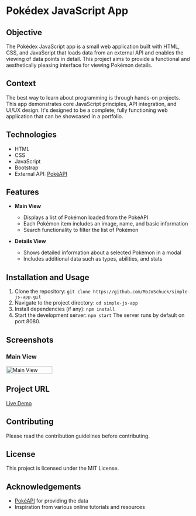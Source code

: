 # Pokédex JavaScript App

## Objective
The Pokédex JavaScript app is a small web application built with HTML, CSS, and JavaScript that loads data from an external API and enables the viewing of data points in detail. This project aims to provide a functional and aesthetically pleasing interface for viewing Pokémon details.

## Context
The best way to learn about programming is through hands-on projects. This app demonstrates core JavaScript principles, API integration, and UI/UX design. It's designed to be a complete, fully functioning web application that can be showcased in a portfolio.

## Technologies

- HTML
- CSS
- JavaScript
- Bootstrap
- External API: [PokéAPI](https://pokeapi.co/)

## Features

- **Main View**
  - Displays a list of Pokémon loaded from the PokéAPI
  - Each Pokémon item includes an image, name, and basic information
  - Search functionality to filter the list of Pokémon

- **Details View**
  - Shows detailed information about a selected Pokémon in a modal
  - Includes additional data such as types, abilities, and stats

## Installation and Usage

1. Clone the repository: `git clone https://github.com/MoJoSchuck/simple-js-app.git`
2. Navigate to the project directory: `cd simple-js-app`
3. Install dependencies (if any): `npm install`
4. Start the development server: `npm start`
The server runs by default on port 8080.

## Screenshots

### Main View
<div style="display: flex; justify-content: space-between;">
  <img src="https://github.com/user-attachments/assets/b7d2487f-a62e-488c-9ca1-6f678394b317" alt="Main View" style="width: 50%; height: auto;">
</div>

## Project URL

[Live Demo](https://mojoschuck.github.io/simple-js-app/)

## Contributing

Please read the contribution guidelines before contributing.

## License

This project is licensed under the MIT License.

## Acknowledgements

- [PokéAPI](https://pokeapi.co/) for providing the data
- Inspiration from various online tutorials and resources

